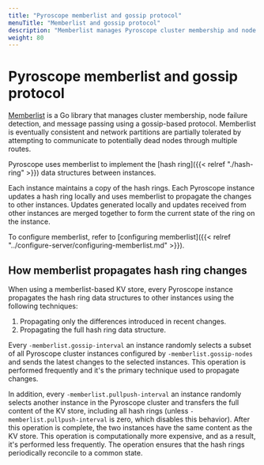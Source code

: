 ```yaml
---
title: "Pyroscope memberlist and gossip protocol"
menuTitle: "Memberlist and gossip protocol"
description: "Memberlist manages Pyroscope cluster membership and node detection failure."
weight: 80
---
```


# Pyroscope memberlist and gossip protocol

[Memberlist](https://github.com/hashicorp/memberlist) is a Go library that manages cluster membership, node failure detection, and message passing using a gossip-based protocol.
Memberlist is eventually consistent and network partitions are partially tolerated by attempting to communicate to potentially dead nodes through multiple routes.

Pyroscope uses memberlist to implement the [hash ring]({{< relref "./hash-ring" >}}) data structures between instances.

Each instance maintains a copy of the hash rings.
Each Pyroscope instance updates a hash ring locally and uses memberlist to propagate the changes to other instances.
Updates generated locally and updates received from other instances are merged together to form the current state of the ring on the instance.

To configure memberlist, refer to [configuring memberlist]({{< relref "../configure-server/configuring-memberlist.md" >}}).

## How memberlist propagates hash ring changes

When using a memberlist-based KV store, every Pyroscope instance propagates the hash ring data structures to other instances using the following techniques:

1. Propagating only the differences introduced in recent changes.
1. Propagating the full hash ring data structure.

Every `-memberlist.gossip-interval` an instance randomly selects a subset of all Pyroscope cluster instances configured by `-memberlist.gossip-nodes` and sends the latest changes to the selected instances.
This operation is performed frequently and it's the primary technique used to propagate changes.

In addition, every `-memberlist.pullpush-interval` an instance randomly selects another instance in the Pyroscope cluster and transfers the full content of the KV store, including all hash rings (unless `-memberlist.pullpush-interval` is zero, which disables this behavior).
After this operation is complete, the two instances have the same content as the KV store.
This operation is computationally more expensive, and as a result, it's performed less frequently. The operation ensures that the hash rings periodically reconcile to a common state.
